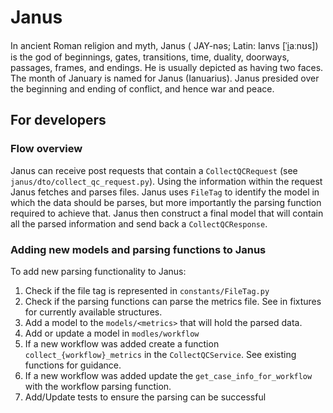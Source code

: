 # Janus

In ancient Roman religion and myth, Janus ( JAY-nəs; Latin: Ianvs [ˈi̯aːnʊs]) is the god of beginnings, gates, transitions, time, duality, doorways, passages, frames, and endings. He is usually depicted as having two faces. The month of January is named for Janus (Ianuarius). Janus presided over the beginning and ending of conflict, and hence war and peace. 

## For developers

### Flow overview

Janus can receive post requests that contain a `CollectQCRequest` (see `janus/dto/collect_qc_request.py`).
Using the information within the request Janus fetches and parses files. Janus uses `FileTag` to identify the model in which the data should be parses, but more importantly the parsing function required to achieve that. Janus then construct a final model that will contain all the parsed information and send back a `CollectQCResponse`.

### Adding new models and parsing functions to Janus

To add new parsing functionality to Janus:

1. Check if the file tag is represented in `constants/FileTag.py`
2. Check if the parsing functions can parse the metrics file. See in fixtures for currently available structures.
3. Add a model to the `models/<metrics>` that will hold the parsed data.
4. Add or update a model in `modles/workflow`
5. If a new workflow was added create a function `collect_{workflow}_metrics` in the `CollectQCService`. See existing functions for guidance.
6. If a new workflow was added update the `get_case_info_for_workflow` with the workflow parsing function.
7. Add/Update tests to ensure the parsing can be successful 
